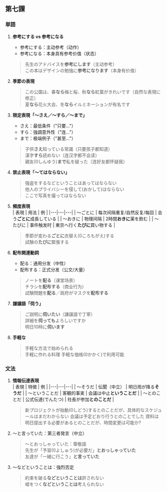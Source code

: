 ## 第七課

### 単語

1. **参考にする vs 参考になる**  
   - 参考にする：主动参考（动作）  
   - 参考になる：本身具有参考价值（状态）  
    > 先生のアドバイスを**参考にします**（主动参考）  
    > この本はデザインの勉強に**参考になります**（本身有价值）

2. **季節の表現**  
    > この公園は、春**なら**梅と桜、秋**なら**紅葉がきれいです（自然な表現に修正）  
    > 夏**なら**花火大会、冬**なら**イルミネーションが有名です

3. **限定表現「～さえ／～すら／～まで」**  
   - さえ：最低条件（"只要..."）  
   - すら：強調意外性（"连..."）  
   - まで：极端例子（"甚至..."）  
    > 子供**さえ**知っている常識（只要孩子都知道）  
    > 漢字**すら**読めない（连汉字都不会读）  
    > 親友(0しんゆう)**まで**私を疑った（连好友都怀疑我）  

4. **禁止表現「～てはならない」**  
    > 強盗をするなどということはあってはならない  
    > 他人のプライバシーを侵して(おかして)はならない  
    > ここで写真を撮ってはならない

5. **頻度表現**  
   | 表現 | 用法 | 例 |
   |---|---|---|
   | ～ごとに | 每次间隔重复/自然反复/每回 | 会う**ごとに**成長している |
   | ～おきに | 物理间隔 | 2時間**おきに**薬を飲む |
   | ～たびに | 事件触发时 | 東京へ行く**たびに**買い物する |

    > 季節が変わる**ごとに**衣替え(0ころもがえ)する  
    > 試験の**たびに**緊張する

6. **配布関連動詞**  
   - 配る：通用分发（中性）  
   - 配布する：正式分发（公文/大量）  
    > ノートを**配る**（课堂场景）  
    > チラシを**配布する**（商业行为）  
    > 試験問題を**配る**／政府がマスクを**配布する**

7. **謙譲語「伺う」**  
    > ご説明に**伺いたい**（謙譲語で丁寧）  
    > 詳細を**伺っても**よろしいですか  
    > 明日10時に**伺います**

8. **手軽な**  
    > 手軽な方法で始められる  
    > 手軽に作れる料理
    > 手軽な価格(0かかく)で利用可能

### 文法

1. **情報伝達表現**  
   | 表現 | 特徴 | 例 |
   |---|---|---|
   | ～そうだ | 伝聞（中立） | 明日雨が降る**そうだ** |
   | ～ということだ | 客観的事実 | 会議は中止**ということだ** |
   | ～とのことだ | 公式伝達(でんたつ) | 社長が参加**とのことだ** |

    > 新プロジェクトが始動(0しどう)するとのことだが、具体的なスケジュールはまだわからない
    > 会議は予定どおり行うとのことでした
    > 資料は明日提出する必要があるとのことだが、時間変更は可能か?

2. ～と言っていた：第三者発言（中立）

    > ～とおっしゃっていた：尊敬語  
    > 先生が「予習(0よしゅう)が必要だ」**とおっしゃっていた**  
    > 友達が「一緒に行こう」**と言っていた**

3. ～などということは：強烈否定  

    > 約束を破る**などということは**許されない  
    > 嘘をつく**などということは**考えられない
